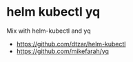 # helm kubectl yq

Mix with helm-kubectl and yq

* https://github.com/dtzar/helm-kubectl
* https://github.com/mikefarah/yq

